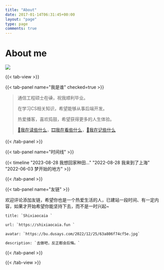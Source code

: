 ```yaml
---
title: "About"
date: 2017-01-14T06:31:45+00:00
layout: "page"
type: page
comments: true
---
```

# About me

![](/img/about.gif)

{{< tab-view >}}

{{< tab-panel name="我是谁" checked=true >}}

> 通信工程硕士<del class="text-gray-300">在读</del>，祝我顺利毕业。
>
> 在学习CS相关知识，希望能够从事后端开发。
>
> 热爱播客，喜欢捣鼓，希望获得更多的人生体验。
>
> [🔖我在读些什么](https://shixiaocaia.fun/books/)，[🎞️我在看些什么](https://shixiaocaia.fun/movies/)，[📝我在记些什么](https://note.shixiaocaia.fun/#/)


{{< /tab-panel >}}


{{< tab-panel name="时间线" >}}


{{< timeline "2023-08-28 我想回家种田..." "2022-08-28 我来到了上海" "2022-06-03 梦开始的地方" >}}

{{< /tab-panel >}}

{{< tab-panel name="友链" >}}

欢迎评论添加友链，希望你也是一个热爱生活的人，已建站一段时间、有一定内容，如果才开始希望你能坚持下去，而不是一时兴起~ 

```html
title: `Shixiaocaia `

url: `https://shixiaocaia.fun `

avatar: `https://bu.dusays.com/2022/12/25/63a806f74cf5e.jpg`

description: `去做吧，反正都会后悔。`
```


{{< /tab-panel >}}

{{< /tab-view >}}

<style>
    #test {
        width: auto;
        height: auto;
        overflow: hidden !important; 
      }
    #my-tags mark {
    position: initial!important;
    padding: 1%!important;
    }
</style>
<div id="test"></div>
<script src="/tags-wall.js"></script>
<script>
	Tags({
	style: {
	fn: Style1,
	title: '是小菜啊',
	animation: 0,
	scale: 0.48,
	randomScoreIfNoSetting: 1 // 如果是1，则如果未设置标签大小那么随机设置一个大小；否则使用默认大小5
  },
  text: `
  偶尔读书/10/关于我/https:&#47;&#47;shixiaocaia.fun/books&#47
  有时电影/10/关于我/https:&#47;&#47;shixiaocaia.fun/movies&#47
  静静学习/10/关于我/https:&#47;&#47;note.shixiaocaia.fun&#47
  拜访另一个世界/10/关于我/https:&#47;&#47;storeweb.cn/s/1488
  人生最优体验/8/关于我
  很少运动/8/关于我
  情绪表达者/7/关于我
  盐纠生/6/关于我
  双人成行/5/game
  坂本龙一/7/是爱好
  自行车/7/是爱好
  Hello world/8/是爱好
  Cooking/8/是爱好
  谐星聊天会/8/podcast/
  阿弥晚安/8/podcast
  纵横四海/7/podcast
  肥话连篇/8/podcast
  `,
  rootDOM: document.getElementById('test')
})
</script>
